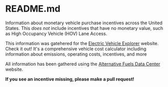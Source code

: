 # README.md

Information about monetary vehicle purchase incentives across the United States.
This *does not* include incentives that have no monetary value, such as High Occupancy Vehicle (HOV) Lane Access. 

This information was gatehered for the [Electric Vehicle Explorer](https://gis.its.ucdavis.edu/evexplorer2/) website. 
Check it out! It's a comprehensive vehicle cost calculator including information about emissions, operating costs, incentives, and more

All information has been gathered using the [Alternative Fuels Data Center](https://afdc.energy.gov/laws) website.

**If you see an incentive missing, please make a pull request!**
